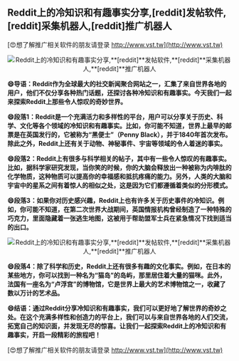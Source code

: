 ## **Reddit上的冷知识和有趣事实分享,**[reddit]**发帖软件,**[reddit]**采集机器人,**[reddit]**推广机器人**

[😍想了解推广相关软件的朋友请登录 http://www.vst.tw](http://www.vst.tw)

 <center><img src="https://vst.tw/MP4/tuiguang/png/4.png" alt="Reddit上的冷知识和有趣事实分享,**[reddit]**发帖软件,**[reddit]**采集机器人,**[reddit]**推广机器人"></center>

**😄导语：Reddit作为全球最大的社交新闻聚合网站之一，汇集了来自世界各地的用户，他们不仅分享各种热门话题，还探讨各种冷知识和有趣事实。今天我们一起来探索Reddit上那些令人惊叹的奇妙世界。**

**😄段落1：Reddit是一个充满活力和多样性的平台，用户可以分享关于历史、科学、文化等各个领域的冷知识和有趣事实。比如，你可能不知道，世界上最早的邮票是在英国发行的，它被称为“黑便士”（Penny Black），并于1840年首次发布。除此之外，Reddit上还有关于动物、神秘事件、宇宙等领域的令人着迷的事实。**

**😄段落2：Reddit上有很多与科学相关的帖子，其中有一些令人惊叹的有趣事实。比如，据科学家研究发现，当你笑的时候，你的大脑会释放出一种被称为内啡肽的化学物质，这种物质可以提高你的幸福感和抵抗疼痛的能力。另外，人类的大脑和宇宙中的星系之间有着惊人的相似之处，这是因为它们都遵循着类似的分形模式。**

**😄段落3：如果你对历史感兴趣，Reddit上也有许多关于历史事件的冷知识。例如，你可能不知道，在第二次世界大战期间，英国情报机构曾经制造了一种特殊的巧克力，里面隐藏着一张逃生地图，这被用于帮助盟军士兵在紧急情况下找到适当的出口。**

 <center><img src="https://vst.tw/MP4/tuiguang/png/2.png" alt="Reddit上的冷知识和有趣事实分享,**[reddit]**发帖软件,**[reddit]**采集机器人,**[reddit]**推广机器人"></center>

**😄段落4：除了科学和历史，Reddit上还有很多有趣的文化事实。例如，在日本的某些地方，你可以找到一种名为“猫岛”的岛屿，那里居住着大量的猫咪。此外，法国有一座名为“卢浮宫”的博物馆，它是世界上最大的艺术博物馆之一，收藏了数以万计的艺术品。**

**😄结语：通过Reddit分享冷知识和有趣事实，我们可以更好地了解世界的奇妙之处。在这个充满多样性和创造力的平台上，我们可以与来自世界各地的人们交流，拓宽自己的知识面，并发现无尽的惊喜。让我们一起探索Reddit上的冷知识和有趣事实，开启一段精彩的旅程吧！**

[😍想了解推广相关软件的朋友请登录 http://www.vst.tw](http://www.vst.tw)



